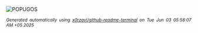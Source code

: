 <div align="justify">
<picture>
    <source media="(prefers-color-scheme: dark)" srcset="https://i.ibb.co/nsWpfK2X/output-gif.gif">
    <source media="(prefers-color-scheme: light)" srcset="https://i.ibb.co/nsWpfK2X/output-gif.gif">
    <img alt="POPUGOS" src="https://i.ibb.co/nsWpfK2X/output-gif.gif">
</picture>

<sub><i>Generated automatically using [x0rzavi/github-readme-terminal](https://github.com/x0rzavi/github-readme-terminal) on Tue Jun 03 05:58:07 AM +05 2025</i></sub>
</div>